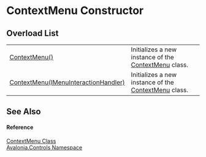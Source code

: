 # ContextMenu Constructor


## Overload List
<table>
<tr>
<td><a href="M_Avalonia_Controls_ContextMenu__ctor">ContextMenu()</a></td>
<td>Initializes a new instance of the <a href="T_Avalonia_Controls_ContextMenu">ContextMenu</a> class.</td>
</tr>
<tr>
<td><a href="M_Avalonia_Controls_ContextMenu__ctor_1">ContextMenu(IMenuInteractionHandler)</a></td>
<td>Initializes a new instance of the <a href="T_Avalonia_Controls_ContextMenu">ContextMenu</a> class.</td>
</tr>
</table>

## See Also


#### Reference
<a href="T_Avalonia_Controls_ContextMenu">ContextMenu Class</a>  
<a href="N_Avalonia_Controls">Avalonia.Controls Namespace</a>  

